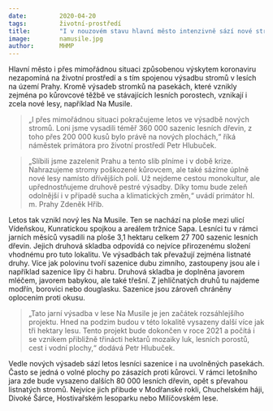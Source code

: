 ```yaml
---
date:         2020-04-20
tags:         životní-prostředí
title:        "I v nouzovém stavu hlavní město intenzivně sází nové stromy. Letos vznikl například nový les Na Musile"
image: 	      namusile.jpg
author:       MHMP
---
```


Hlavní město i přes mimořádnou situaci způsobenou výskytem koronaviru nezapomíná na životní prostředí a s tím spojenou výsadbu stromů v lesích na území Prahy. Kromě výsadeb stromků na pasekách, které vznikly zejména po kůrovcové těžbě ve stávajících lesních porostech, vznikají i zcela nové lesy, například Na Musile.

> „I přes mimořádnou situaci pokračujeme letos ve výsadbě nových stromů. Loni jsme vysadili téměř 360 000 sazenic lesních dřevin, z toho přes 200 000 kusů bylo právě na nových plochách,“ říká náměstek primátora pro životní prostředí Petr Hlubuček.

> „Slíbili jsme zazelenit Prahu a tento slib plníme i v době krize. Nahrazujeme stromy poškozené kůrovcem, ale také sázíme úplně nové lesy namísto dřívějších polí. Už nejdeme cestou monokultur, ale upřednostňujeme druhově pestré výsadby. Díky tomu bude zeleň odolnější i v případě sucha a klimatických změn,“ uvádí primátor hl. m. Prahy Zdeněk Hřib.

Letos tak vznikl nový les Na Musile. Ten se nachází na ploše mezi ulicí Vídeňskou, Kunratickou spojkou a areálem tržnice Sapa. Lesníci tu v rámci jarních měsíců vysadili na ploše 3,1 hektaru celkem 27 700 sazenic lesních dřevin. Jejich druhová skladba odpovídá co nejvíce přirozenému složení vhodnému pro tuto lokalitu. Ve výsadbách tak převažují zejména listnaté druhy. Více jak polovinu tvoří sazenice dubu zimního, zastoupeny jsou ale i například sazenice lípy či habru. Druhová skladba je doplněna javorem mléčem, javorem babykou, ale také třešní. Z jehličnatých druhů tu najdeme modřín, borovici nebo douglasku. Sazenice jsou zároveň chráněny oplocením proti okusu.

> „Tato jarní výsadba v lese Na Musile je jen začátek rozsáhlejšího projektu. Hned na podzim budou v této lokalitě vysazeny další více jak tři hektary lesu. Tento projekt bude dokončen v roce 2021 a počítá i se vznikem přibližně třinácti hektarů mozaiky luk, lesních porostů, cest i vodní plochy,“ dodává Petr Hlubuček.

Vedle nových výsadeb sází letos lesníci sazenice i na uvolněných pasekách. Často se jedná o volné plochy po zásazích proti kůrovci. V rámci letošního jara zde bude vysazeno dalších 80 000 lesních dřevin, opět s převahou listnatých stromů. Nejvíce jich přibude v Modřanské rokli, Chuchelském háji, Divoké Šárce, Hostivařském lesoparku nebo Milíčovském lese.
